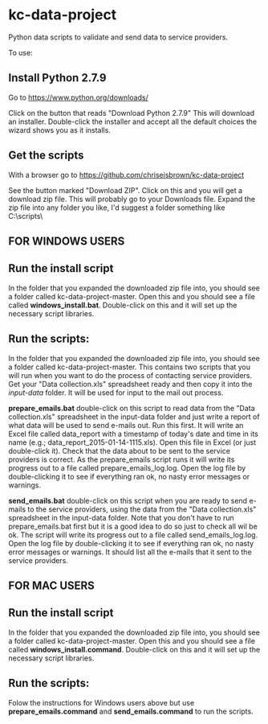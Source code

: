 kc-data-project
===============

Python data scripts to validate and send data to service providers.

To use:


Install Python 2.7.9
--------------------
Go to https://www.python.org/downloads/

Click on the button that reads "Download Python 2.7.9"
This will download an installer.  Double-click the installer and accept all the default choices the wizard shows you as it installs.

Get the scripts
---------------
With a browser go to https://github.com/chriseisbrown/kc-data-project

See the button marked "Download ZIP".  Click on this and you will get a download zip file.  This will probably go to your Downloads file.  Expand the zip file into any folder you like, I'd suggest a folder something like C:\scripts\

FOR WINDOWS USERS
-----------------

Run the install script
-----------------------------------------
In the folder that you expanded the downloaded zip file into, you should see a folder called kc-data-project-master.
Open this and you should see a file called <b>windows_install.bat</b>.  Double-click on this and it will set up the necessary script libraries.

Run the scripts:
----------------
In the folder that you expanded the downloaded zip file into, you should see a folder called kc-data-project-master.  This contains two scripts that you will run when you want to do the process of contacting service providers.  Get your "Data collection.xls" spreadsheet ready and then copy it into the <i>input-data</i> folder.  It will be used for input to the mail out process.

<b>prepare_emails.bat</b>      double-click on this script to read data from the "Data collection.xls" spreadsheet in the input-data folder and just write a report of what data will be used to send e-mails out.  Run this first.  It will write an Excel file called data_report with a timestamp of today's date and time in its name (e.g.; data_report_2015-01-14-1115.xls).  Open this file in Excel (or just double-click it).  Check that the data about to be sent to the service providers is correct.  As the prepare_emails script runs it will write its progress out to a file called prepare_emails_log.log.   Open the log file by double-clicking it to see if everything ran ok, no nasty error messages or warnings.

<b>send_emails.bat</b>      double-click on this script when you are ready to send e-mails to the service providers, using the data from the "Data collection.xls" spreadsheet in the input-data folder.  Note that you don't have to run prepare_emails.bat first but it is a good idea to do so just to check all wil be ok.  The script will write its progress out to a file called send_emails_log.log.  Open the log file by double-clicking it to see if everything ran ok, no nasty error messages or warnings.  It should list all the e-mails that it sent to the service providers.


FOR MAC USERS
-------------

Run the install script
-----------------------------------------
In the folder that you expanded the downloaded zip file into, you should see a folder called kc-data-project-master.
Open this and you should see a file called <b>windows_install.command</b>.  Double-click on this and it will set up the necessary script libraries.

Run the scripts:
----------------
Folow the instructions for Windows users above but use <b>prepare_emails.command</b> and <b>send_emails.command</b> to run the scripts.



